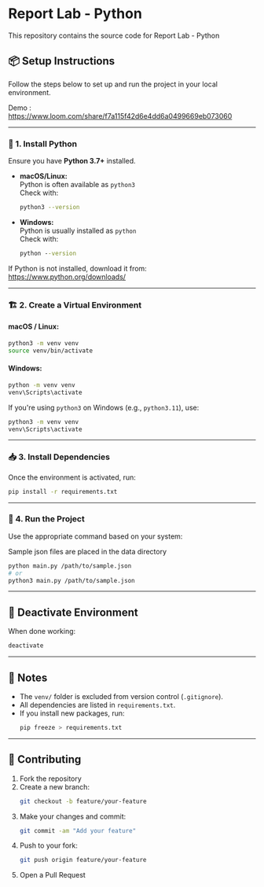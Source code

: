 # Report Lab - Python

This repository contains the source code for Report Lab - Python

## 📦 Setup Instructions

Follow the steps below to set up and run the project in your local environment.

Demo : https://www.loom.com/share/f7a115f42d6e4dd6a0499669eb073060

---

### 🐍 1. Install Python

Ensure you have **Python 3.7+** installed.

- **macOS/Linux:**  
  Python is often available as `python3`  
  Check with:
  ```bash
  python3 --version
  ```

- **Windows:**  
  Python is usually installed as `python`  
  Check with:
  ```cmd
  python --version
  ```

If Python is not installed, download it from: https://www.python.org/downloads/

---

### 🏗️ 2. Create a Virtual Environment

#### macOS / Linux:

```bash
python3 -m venv venv
source venv/bin/activate
```

#### Windows:

```cmd
python -m venv venv
venv\Scripts\activate
```

If you're using `python3` on Windows (e.g., `python3.11`), use:

```cmd
python3 -m venv venv
venv\Scripts\activate
```

---

### 📥 3. Install Dependencies

Once the environment is activated, run:

```bash
pip install -r requirements.txt
```

---

### 🚀 4. Run the Project

Use the appropriate command based on your system:

Sample json files are placed in the data directory
```bash
python main.py /path/to/sample.json
# or
python3 main.py /path/to/sample.json
```

---

## 🧼 Deactivate Environment

When done working:

```bash
deactivate
```

---

## 📝 Notes

- The `venv/` folder is excluded from version control (`.gitignore`).
- All dependencies are listed in `requirements.txt`.
- If you install new packages, run:
  ```bash
  pip freeze > requirements.txt
  ```

---

## 🤝 Contributing

1. Fork the repository
2. Create a new branch:
   ```bash
   git checkout -b feature/your-feature
   ```
3. Make your changes and commit:
   ```bash
   git commit -am "Add your feature"
   ```
4. Push to your fork:
   ```bash
   git push origin feature/your-feature
   ```
5. Open a Pull Request
